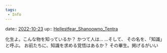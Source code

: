 ```yaml
---
tags:
 - Info
---
```


date:: [2022-10-23](Daily_Note/2022-10-23.md)
up:: [Hellestfear_Shanoowno_Tentra](Bar/Novel/Nacaria/Hellestfear_Shanoowno_Tentra.md)

化生よ。こんな物を知っているか？
かつて人は…
…そして、
その名を、「知識」と呼ぶ。
お前たちに、知識を求める覚悟はあるか？
その畢生。掲げるがいい